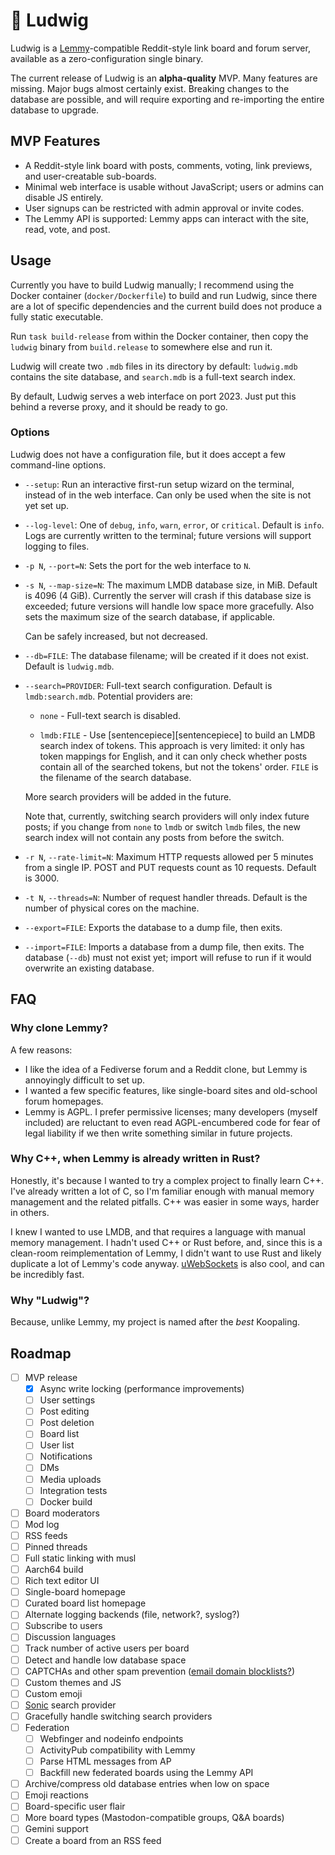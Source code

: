 # 🎹 Ludwig

Ludwig is a [Lemmy][lemmy]-compatible Reddit-style link board and forum server,
available as a zero-configuration single binary.

The current release of Ludwig is an **alpha-quality** MVP. Many features are
missing. Major bugs almost certainly exist. Breaking changes to the database are
possible, and will require exporting and re-importing the entire database to
upgrade.

## MVP Features

- A Reddit-style link board with posts, comments, voting, link previews, and
  user-creatable sub-boards.
- Minimal web interface is usable without JavaScript; users or admins can
  disable JS entirely.
- User signups can be restricted with admin approval or invite codes.
- The Lemmy API is supported: Lemmy apps can interact with the site, read, vote,
  and post.

## Usage

Currently you have to build Ludwig manually; I recommend using the Docker
container (`docker/Dockerfile`) to build and run Ludwig, since there are a lot
of specific dependencies and the current build does not produce a fully static
executable.

Run `task build-release` from within the Docker container, then copy the
`ludwig` binary from `build.release` to somewhere else and run it.

Ludwig will create two `.mdb` files in its directory by default: `ludwig.mdb`
contains the site database, and `search.mdb` is a full-text search index.

By default, Ludwig serves a web interface on port 2023. Just put this behind a
reverse proxy, and it should be ready to go.

### Options

Ludwig does not have a configuration file, but it does accept a few command-line
options.

- `--setup`: Run an interactive first-run setup wizard on the terminal, instead
  of in the web interface. Can only be used when the site is not yet set up.

- `--log-level`: One of `debug`, `info`, `warn`, `error`, or `critical`. Default
  is `info`. Logs are currently written to the terminal; future versions will
  support logging to files.

- `-p N`, `--port=N`: Sets the port for the web interface to `N`.

- `-s N`, `--map-size=N`: The maximum LMDB database size, in MiB. Default is
  4096 (4 GiB). Currently the server will crash if this database size is
  exceeded; future versions will handle low space more gracefully. Also sets the
  maximum size of the search database, if applicable.

  Can be safely increased, but not decreased.

- `--db=FILE`: The database filename; will be created if it does not exist.
  Default is `ludwig.mdb`.

- `--search=PROVIDER`: Full-text search configuration. Default is
  `lmdb:search.mdb`. Potential providers are:

  - `none` - Full-text search is disabled.

  - `lmdb:FILE` - Use [sentencepiece][sentencepiece] to build an LMDB search
    index of tokens. This approach is very limited: it only has token mappings
    for English, and it can only check whether posts contain all of the searched
    tokens, but not the tokens' order. `FILE` is the filename of the search
    database.

  More search providers will be added in the future.

  Note that, currently, switching search providers will only index future posts;
  if you change from `none` to `lmdb` or switch `lmdb` files, the new search
  index will not contain any posts from before the switch.

- `-r N`, `--rate-limit=N`: Maximum HTTP requests allowed per 5 minutes from a
  single IP. POST and PUT requests count as 10 requests. Default is 3000.

- `-t N`, `--threads=N`: Number of request handler threads. Default is the
  number of physical cores on the machine.

- `--export=FILE`: Exports the database to a dump file, then exits.

- `--import=FILE`: Imports a database from a dump file, then exits. The database
  (`--db`) must not exist yet; import will refuse to run if it would overwrite
  an existing database.

## FAQ

### Why clone Lemmy?

A few reasons:

- I like the idea of a Fediverse forum and a Reddit clone, but Lemmy is
  annoyingly difficult to set up.
- I wanted a few specific features, like single-board sites and old-school forum
  homepages.
- Lemmy is AGPL. I prefer permissive licenses; many developers (myself included)
  are reluctant to even read AGPL-encumbered code for fear of legal liability if
  we then write something similar in future projects.

### Why C++, when Lemmy is already written in Rust?

Honestly, it's because I wanted to try a complex project to finally learn C++.
I've already written a lot of C, so I'm familiar enough with manual memory
management and the related pitfalls. C++ was easier in some ways, harder in
others.

I knew I wanted to use LMDB, and that requires a language with manual memory
management. I hadn't used C++ or Rust before, and, since this is a clean-room
reimplementation of Lemmy, I didn't want to use Rust and likely duplicate a lot
of Lemmy's code anyway. [uWebSockets][uws] is also cool, and can be incredibly
fast.

### Why "Ludwig"?

Because, unlike Lemmy, my project is named after the _best_ Koopaling.

## Roadmap

- [ ] MVP release
  - [x] Async write locking (performance improvements)
  - [ ] User settings
  - [ ] Post editing
  - [ ] Post deletion
  - [ ] Board list
  - [ ] User list
  - [ ] Notifications
  - [ ] DMs
  - [ ] Media uploads
  - [ ] Integration tests
  - [ ] Docker build
- [ ] Board moderators
- [ ] Mod log
- [ ] RSS feeds
- [ ] Pinned threads
- [ ] Full static linking with musl
- [ ] Aarch64 build
- [ ] Rich text editor UI
- [ ] Single-board homepage
- [ ] Curated board list homepage
- [ ] Alternate logging backends (file, network?, syslog?)
- [ ] Subscribe to users
- [ ] Discussion languages
- [ ] Track number of active users per board
- [ ] Detect and handle low database space
- [ ] CAPTCHAs and other spam prevention ([email domain blocklists?][spam])
- [ ] Custom themes and JS
- [ ] Custom emoji
- [ ] [Sonic][sonic] search provider
- [ ] Gracefully handle switching search providers
- [ ] Federation
  - [ ] Webfinger and nodeinfo endpoints
  - [ ] ActivityPub compatibility with Lemmy
  - [ ] Parse HTML messages from AP
  - [ ] Backfill new federated boards using the Lemmy API
- [ ] Archive/compress old database entries when low on space
- [ ] Emoji reactions
- [ ] Board-specific user flair
- [ ] More board types (Mastodon-compatible groups, Q&A boards)
- [ ] Gemini support
- [ ] Create a board from an RSS feed

[lemmy]: https://join-lemmy.org/
[uws]: https://github.com/uNetworking/uWebSockets
[spam]: https://github.com/disposable-email-domains/disposable-email-domains/
[sonic]: https://github.com/valeriansaliou/sonic
